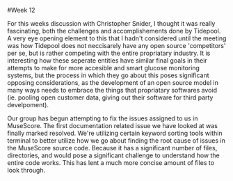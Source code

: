 #Week 12

For this weeks discussion with Christopher Snider, I thought it was really fascinating, both the challenges and accomplishements done by Tidepool. A very eye opening element to this that I hadn't considered until the meeting was how Tidepool does not neccisarely have any open source 'competitors' per se, but is rather competing with the entire propriatary industry. It is interesting how these seperate entities have similar final goals in their attempts to make for more accesible and smart glucose monitoring systems, but the process in which they go about this poses significant opposing considerations, as the development of an open source model in many ways needs to embrace the things that propriatary softwares avoid (ie. pooling open customer data, giving out their software for third party develpoment).

Our group has begun attempting to fix the issues assigned to us in MuseScore. The first documentation related issue we have looked at was finally marked resolved. We're utilizing certain keyword sorting tools within terminal to better utilize how we go about finding the root cause of issues in the MuseScore source code. Because it has a significant number of files, directories, and would pose a significant challenge to understand how the entire code works. This has lent a much more concise amount of files to look through.
